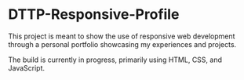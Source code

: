 # DTTP-Responsive-Profile
This project is meant to show the use of responsive web development through a personal portfolio showcasing my experiences and projects.

The build is currently in progress, primarily using HTML, CSS, and JavaScript.